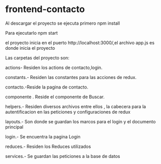 # frontend-contacto

Al descargar el proyecto se ejecuta primero
npm install

Para ejecutarlo
npm start

el proyecto inicia en el puerto http://localhost:3000/,el archivo app.js es donde inicia el proyecto

Las carpetas del proyecto son:

actions- Residen los actions de contacto,login.

constants.- Residen las constantes para las acciones de redux.

contacto.-Reside la pagina de contacto.

componente . Reside el componente de Buscar.

helpers.- Residen diversos archivos entre ellos , la cabecera para la autentificacion en las peticiones y configuraciones de redux

layouts.- Son donde se guardan los marcos para el login y el documento principal

login.- Se encuentra la pagina Login

reduces.- Residen los Reduces utilizados

services.- Se guardan las peticiones a la base de datos
